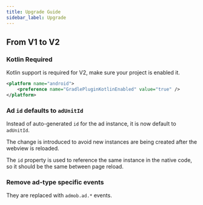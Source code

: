 ```yaml
---
title: Upgrade Guide
sidebar_label: Upgrade
---
```


## From V1 to V2

### Kotlin Required

Kotlin support is required for V2, make sure your project is enabled it.

```xml title="config.xml" {2}
<platform name="android">
    <preference name="GradlePluginKotlinEnabled" value="true" />
</platform>
```

### Ad `id` defaults to `adUnitId`

Instead of auto-generated `id` for the ad instance, it is now default to `adUnitId`.

The change is introduced to avoid new instances are being created after the webview is reloaded.

The `id` property is used to reference the same instance in the native code, so it should be the same between page reload.

### Remove ad-type specific events

They are replaced with `admob.ad.*` events.
